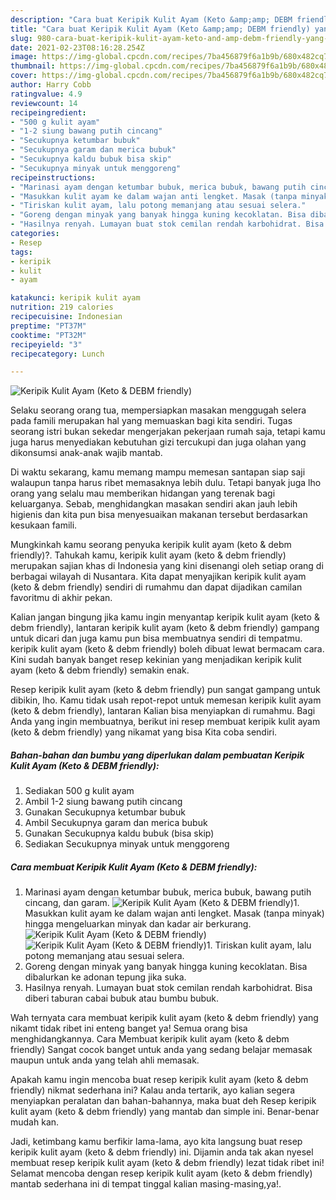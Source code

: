 ```yaml
---
description: "Cara buat Keripik Kulit Ayam (Keto &amp;amp; DEBM friendly) yang nikmat dan Mudah Dibuat"
title: "Cara buat Keripik Kulit Ayam (Keto &amp;amp; DEBM friendly) yang nikmat dan Mudah Dibuat"
slug: 980-cara-buat-keripik-kulit-ayam-keto-and-amp-debm-friendly-yang-nikmat-dan-mudah-dibuat
date: 2021-02-23T08:16:28.254Z
image: https://img-global.cpcdn.com/recipes/7ba456879f6a1b9b/680x482cq70/keripik-kulit-ayam-keto-debm-friendly-foto-resep-utama.jpg
thumbnail: https://img-global.cpcdn.com/recipes/7ba456879f6a1b9b/680x482cq70/keripik-kulit-ayam-keto-debm-friendly-foto-resep-utama.jpg
cover: https://img-global.cpcdn.com/recipes/7ba456879f6a1b9b/680x482cq70/keripik-kulit-ayam-keto-debm-friendly-foto-resep-utama.jpg
author: Harry Cobb
ratingvalue: 4.9
reviewcount: 14
recipeingredient:
- "500 g kulit ayam"
- "1-2 siung bawang putih cincang"
- "Secukupnya ketumbar bubuk"
- "Secukupnya garam dan merica bubuk"
- "Secukupnya kaldu bubuk bisa skip"
- "Secukupnya minyak untuk menggoreng"
recipeinstructions:
- "Marinasi ayam dengan ketumbar bubuk, merica bubuk, bawang putih cincang, dan garam."
- "Masukkan kulit ayam ke dalam wajan anti lengket. Masak (tanpa minyak) hingga mengeluarkan minyak dan kadar air berkurang."
- "Tiriskan kulit ayam, lalu potong memanjang atau sesuai selera."
- "Goreng dengan minyak yang banyak hingga kuning kecoklatan. Bisa dibalurkan ke adonan tepung jika suka."
- "Hasilnya renyah. Lumayan buat stok cemilan rendah karbohidrat. Bisa diberi taburan cabai bubuk atau bumbu bubuk."
categories:
- Resep
tags:
- keripik
- kulit
- ayam

katakunci: keripik kulit ayam 
nutrition: 219 calories
recipecuisine: Indonesian
preptime: "PT37M"
cooktime: "PT32M"
recipeyield: "3"
recipecategory: Lunch

---
```



![Keripik Kulit Ayam (Keto &amp; DEBM friendly)](https://img-global.cpcdn.com/recipes/7ba456879f6a1b9b/680x482cq70/keripik-kulit-ayam-keto-debm-friendly-foto-resep-utama.jpg)

Selaku seorang orang tua, mempersiapkan masakan menggugah selera pada famili merupakan hal yang memuaskan bagi kita sendiri. Tugas seorang istri bukan sekedar mengerjakan pekerjaan rumah saja, tetapi kamu juga harus menyediakan kebutuhan gizi tercukupi dan juga olahan yang dikonsumsi anak-anak wajib mantab.

Di waktu  sekarang, kamu memang mampu memesan santapan siap saji walaupun tanpa harus ribet memasaknya lebih dulu. Tetapi banyak juga lho orang yang selalu mau memberikan hidangan yang terenak bagi keluarganya. Sebab, menghidangkan masakan sendiri akan jauh lebih higienis dan kita pun bisa menyesuaikan makanan tersebut berdasarkan kesukaan famili. 



Mungkinkah kamu seorang penyuka keripik kulit ayam (keto &amp; debm friendly)?. Tahukah kamu, keripik kulit ayam (keto &amp; debm friendly) merupakan sajian khas di Indonesia yang kini disenangi oleh setiap orang di berbagai wilayah di Nusantara. Kita dapat menyajikan keripik kulit ayam (keto &amp; debm friendly) sendiri di rumahmu dan dapat dijadikan camilan favoritmu di akhir pekan.

Kalian jangan bingung jika kamu ingin menyantap keripik kulit ayam (keto &amp; debm friendly), lantaran keripik kulit ayam (keto &amp; debm friendly) gampang untuk dicari dan juga kamu pun bisa membuatnya sendiri di tempatmu. keripik kulit ayam (keto &amp; debm friendly) boleh dibuat lewat bermacam cara. Kini sudah banyak banget resep kekinian yang menjadikan keripik kulit ayam (keto &amp; debm friendly) semakin enak.

Resep keripik kulit ayam (keto &amp; debm friendly) pun sangat gampang untuk dibikin, lho. Kamu tidak usah repot-repot untuk memesan keripik kulit ayam (keto &amp; debm friendly), lantaran Kalian bisa menyiapkan di rumahmu. Bagi Anda yang ingin membuatnya, berikut ini resep membuat keripik kulit ayam (keto &amp; debm friendly) yang nikamat yang bisa Kita coba sendiri.

<!--inarticleads1-->

##### Bahan-bahan dan bumbu yang diperlukan dalam pembuatan Keripik Kulit Ayam (Keto &amp; DEBM friendly):

1. Sediakan 500 g kulit ayam
1. Ambil 1-2 siung bawang putih cincang
1. Gunakan Secukupnya ketumbar bubuk
1. Ambil Secukupnya garam dan merica bubuk
1. Gunakan Secukupnya kaldu bubuk (bisa skip)
1. Sediakan Secukupnya minyak untuk menggoreng




<!--inarticleads2-->

##### Cara membuat Keripik Kulit Ayam (Keto &amp; DEBM friendly):

1. Marinasi ayam dengan ketumbar bubuk, merica bubuk, bawang putih cincang, dan garam.
<img src="https://img-global.cpcdn.com/steps/973c8baaf9c9f3a1/160x128cq70/keripik-kulit-ayam-keto-debm-friendly-langkah-memasak-1-foto.jpg" alt="Keripik Kulit Ayam (Keto &amp; DEBM friendly)">1. Masukkan kulit ayam ke dalam wajan anti lengket. Masak (tanpa minyak) hingga mengeluarkan minyak dan kadar air berkurang.
<img src="https://img-global.cpcdn.com/steps/4f37f500f92687ff/160x128cq70/keripik-kulit-ayam-keto-debm-friendly-langkah-memasak-2-foto.jpg" alt="Keripik Kulit Ayam (Keto &amp; DEBM friendly)"><img src="https://img-global.cpcdn.com/steps/765824a6f73f8c06/160x128cq70/keripik-kulit-ayam-keto-debm-friendly-langkah-memasak-2-foto.jpg" alt="Keripik Kulit Ayam (Keto &amp; DEBM friendly)">1. Tiriskan kulit ayam, lalu potong memanjang atau sesuai selera.
1. Goreng dengan minyak yang banyak hingga kuning kecoklatan. Bisa dibalurkan ke adonan tepung jika suka.
1. Hasilnya renyah. Lumayan buat stok cemilan rendah karbohidrat. Bisa diberi taburan cabai bubuk atau bumbu bubuk.




Wah ternyata cara membuat keripik kulit ayam (keto &amp; debm friendly) yang nikamt tidak ribet ini enteng banget ya! Semua orang bisa menghidangkannya. Cara Membuat keripik kulit ayam (keto &amp; debm friendly) Sangat cocok banget untuk anda yang sedang belajar memasak maupun untuk anda yang telah ahli memasak.

Apakah kamu ingin mencoba buat resep keripik kulit ayam (keto &amp; debm friendly) nikmat sederhana ini? Kalau anda tertarik, ayo kalian segera menyiapkan peralatan dan bahan-bahannya, maka buat deh Resep keripik kulit ayam (keto &amp; debm friendly) yang mantab dan simple ini. Benar-benar mudah kan. 

Jadi, ketimbang kamu berfikir lama-lama, ayo kita langsung buat resep keripik kulit ayam (keto &amp; debm friendly) ini. Dijamin anda tak akan nyesel membuat resep keripik kulit ayam (keto &amp; debm friendly) lezat tidak ribet ini! Selamat mencoba dengan resep keripik kulit ayam (keto &amp; debm friendly) mantab sederhana ini di tempat tinggal kalian masing-masing,ya!.

